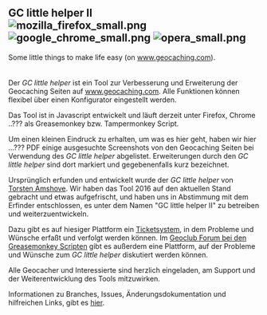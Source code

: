 ## GC little helper II <span> &nbsp; &nbsp; &nbsp; &nbsp; &nbsp; &nbsp; &nbsp; &nbsp; &nbsp; &nbsp; &nbsp; &nbsp; &nbsp; &nbsp; &nbsp; &nbsp; &nbsp; &nbsp; &nbsp; &nbsp; &nbsp; &nbsp; &nbsp; &nbsp; &nbsp; &nbsp; </span> <img src="/images/mozilla_firefox_small.png" alt="mozilla_firefox_small.png"> <img src="../images/google_chrome_small.png" alt="google_chrome_small.png"> <img src="../images/opera_small.png" alt="opera_small.png"> 
Some little things to make life easy (on www.geocaching.com).  
<br>
<br>
Der *GC little helper* ist ein Tool zur Verbesserung und Erweiterung der Geocaching Seiten auf www.geocaching.com. Alle Funktionen können flexibel über einen Konfigurator eingestellt werden.

Das Tool ist in Javascript entwickelt und läuft derzeit unter Firefox, Chrome ..??? als Greasemonkey bzw. Tampermonkey Script.

Um einen kleinen Eindruck zu erhalten, um was es hier geht, haben wir hier ...??? PDF einige ausgesuchte Screenshots von den Geocaching Seiten bei Verwendung des *GC little helper* abgelistet. Erweiterungen durch den *GC little helper* sind dort markiert und gegebenenfalls kurz bezeichnet. 
 
Ursprünglich erfunden und entwickelt wurde der *GC little helper* von [Torsten Amshove](https://www.amshove.net/blog/webinterfaces/gc-little-helper/). Wir haben das Tool 2016 auf den aktuellen Stand gebracht und etwas aufgefrischt, und haben uns in Abstimmung mit dem Erfinder entschlossen, es unter dem Namen "GC little helper II" zu betreiben und weiterzuentwickeln. 

Dazu gibt es auf hiesiger Plattform ein [Ticketsystem](https://github.com/2Abendsegler/GClh/issues), in dem Probleme und Wünsche erfaßt und verfolgt werden können. Im [Geoclub Forum bei den Greasemonkey Scripten](http://geoclub.de/forum/viewforum.php?f=117) gibt es außerdem eine Plattform, auf der Probleme und Wünsche zum *GC little helper* diskutiert werden können.

Alle Geocacher und Interessierte sind herzlich eingeladen, am Support und der Weiterentwicklung des Tools mitzuwirken.  

Informationen zu Branches, Issues, Änderungsdokumentation und hilfreichen Links, gibt es [hier](https://github.com/2Abendsegler/GClh/blob/master/docu/definitions.md#readme).  
<br>

